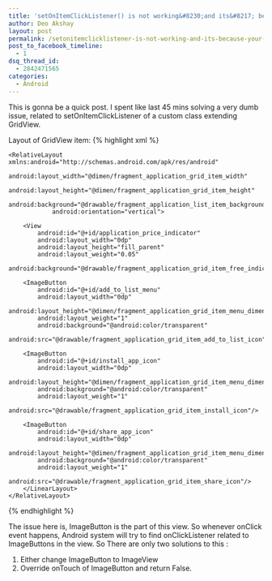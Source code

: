```yaml
---
title: 'setOnItemClickListener() is not working&#8230;and its&#8217; because your layout structure is wrong'
author: Deo Akshay
layout: post
permalink: /setonitemclicklistener-is-not-working-and-its-because-your-layout-structure-is-wrong/
post_to_facebook_timeline:
  - 1
dsq_thread_id:
  - 2842471565
categories:
  - Android
---
```

This is gonna be a quick post. I spent like last 45 mins solving a very dumb issue, related to setOnItemClickListener of a custom class extending GridView. 

Layout of GridView item:
{% highlight xml %}
<?xml version="1.0" encoding="utf-8"?>
    <RelativeLayout xmlns:android="http://schemas.android.com/apk/res/android"
                android:layout_width="@dimen/fragment_application_grid_item_width"
                android:layout_height="@dimen/fragment_application_grid_item_height"
                android:background="@drawable/fragment_application_list_item_background_drawable"
                android:orientation="vertical">

        

<!-- Some Elements -->

        <View
            android:id="@+id/application_price_indicator"
            android:layout_width="0dp"
            android:layout_height="fill_parent"
            android:layout_weight="0.05"
            android:background="@drawable/fragment_application_grid_item_free_indicator"/>

        <ImageButton
            android:id="@+id/add_to_list_menu"
            android:layout_width="0dp"
            android:layout_height="@dimen/fragment_application_grid_item_menu_dimen"
            android:layout_weight="1"
            android:background="@android:color/transparent"
            android:src="@drawable/fragment_application_grid_item_add_to_list_icon"/>

        <ImageButton
            android:id="@+id/install_app_icon"
            android:layout_width="0dp"
            android:layout_height="@dimen/fragment_application_grid_item_menu_dimen"
            android:background="@android:color/transparent"
            android:layout_weight="1"
            android:src="@drawable/fragment_application_grid_item_install_icon"/>

        <ImageButton
            android:id="@+id/share_app_icon"
            android:layout_width="0dp"
            android:layout_height="@dimen/fragment_application_grid_item_menu_dimen"
            android:background="@android:color/transparent"
            android:layout_weight="1"
            android:src="@drawable/fragment_application_grid_item_share_icon"/>
        </LinearLayout>
    </RelativeLayout>
{% endhighlight %}

The issue here is, ImageButton is the part of this view. So whenever onClick event happens, Android system will try to find onClickListener related to ImageButtons in the view. So There are only two solutions to this :

1. Either change ImageButton to ImageView  
2. Override onTouch of ImageButton and return False.